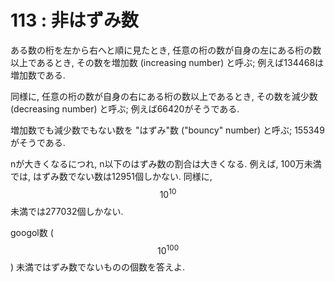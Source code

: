 # 113 : 非はずみ数

ある数の桁を左から右へと順に見たとき, 任意の桁の数が自身の左にある桁の数以上であるとき, その数を増加数 (increasing number) と呼ぶ; 例えば134468は増加数である.

同様に, 任意の桁の数が自身の右にある桁の数以上であるとき, その数を減少数 (decreasing number) と呼ぶ; 例えば66420がそうである.

増加数でも減少数でもない数を "はずみ"数 ("bouncy" number) と呼ぶ; 155349がそうである.

nが大きくなるにつれ, n以下のはずみ数の割合は大きくなる. 例えば, 100万未満では, はずみ数でない数は12951個しかない. 同様に, $$10^{10}$$未満では277032個しかない.

googol数 ($$10^{100}$$) 未満ではずみ数でないものの個数を答えよ.
